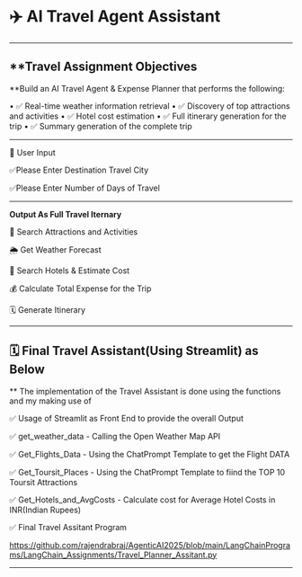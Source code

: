 # ✈️ AI Travel Agent Assistant
---
##  **Travel Assignment Objectives

**Build an AI Travel Agent & Expense Planner that performs the following:


•	✅ Real-time weather information retrieval
•	✅ Discovery of top attractions and activities
•	✅ Hotel cost estimation
•	✅ Full itinerary generation for the trip
•	✅ Summary generation of the complete trip

---
🧍 User Input

✅Please Enter Destination Travel City

✅Please Enter Number of Days of Travel

---
**Output As Full Travel Iternary**

📍 Search Attractions and Activities

🌦️ Get Weather Forecast

🏨 Search Hotels & Estimate Cost

💰 Calculate Total Expense for the Trip

🗓️ Generate Itinerary

---
##  🗓️ Final Travel Assistant(Using Streamlit) as Below 

** The implementation of the Travel Assistant is done using the functions and my making use of 

✅ Usage of Streamlit as Front End to provide the overall Output

✅ get_weather_data - Calling the Open Weather Map API

✅ Get_Flights_Data - Using the ChatPrompt Template to get the Flight DATA

✅ Get_Toursit_Places - Using the ChatPrompt Template to fiind the TOP 10 Toursit Attractions

✅ Get_Hotels_and_AvgCosts - Calculate cost for Average Hotel Costs in INR(Indian Rupees) 


✅ Final Travel Assitant Program

https://github.com/rajendrabraj/AgenticAI2025/blob/main/LangChainPrograms/LangChain_Assignments/Travel_Planner_Assitant.py

---



